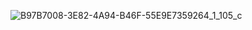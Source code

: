 ![B97B7008-3E82-4A94-B46F-55E9E7359264_1_105_c](https://github.com/user-attachments/assets/4f9e454a-01a5-452d-9220-dbb0ce086736)
